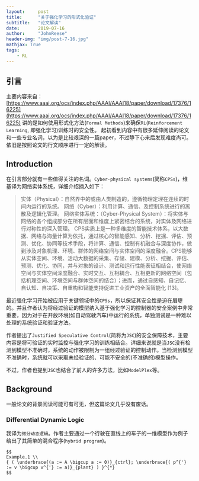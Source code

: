 ```yaml
---
layout:     post
title:      "关于强化学习的形式化验证"
subtitle:   "论文解读"
date:       2019-07-16
author:     "JohnReese"
header-img: "img/post-7-16.jpg"
mathjax: True
tags:
    - RL
---
```


## 引言
主要内容来自：[https://www.aaai.org/ocs/index.php/AAAI/AAAI18/paper/download/17376/16225](https://www.aaai.org/ocs/index.php/AAAI/AAAI18/paper/download/17376/16225) 
讲的是如何使用形式化方法(`Formal Methods`)来确保`RL`(`Reinforcement Learning`, 即强化学习)训练时的安全性。
起初看到内容中有很多延伸阅读的论文和一些专业名词，以为是比较艰深的一篇paper，不过静下心来后发现难度尚可。
依旧是按照论文的行文顺序进行一定的解读。

## Introduction
在引言部分就有一些值得关注的名词。`Cyber-physical systems`(简称`CPSs`)，维基译为网络实体系统，详细介绍摘入如下：
> 实体（Physical）：自然界中的或由人类制造的，遵循物理定理在连续的时间内运行的系统。
> 网络（Cyber）：利用计算、通信、及控制系统进行的离散及逻辑化管理。
> 网络实体系统：（Cyber-Physical System）：将实体与网络的各个组成部分在所有层面和维度上紧密结合的系统，对实体及网络进行对称性的深入管理。
> CPS实质上是一种多维度的智能技术体系，以大数据、网络与海量计算为依托，通过核心的智能感知、分析、挖掘、评估、预测、优化、协同等技术手段，将计算、通信、控制有机融合与深度协作，做到涉及对象机理、环境、群体的网络空间与实体空间的深度融合。CPS能够从实体空间、环境、活动大数据的采集、存储、建模、分析、挖掘、评估、预测、优化、协同，并与对象的设计、测试和运行性能表征相结合，使网络空间与实体空间深度融合、实时交互、互相耦合、互相更新的网络空间（包括机理空间、环境空间与群体空间的结合）；进而，通过自感知、自记忆、自认知、自决策、自重构和智能支持促进工业资产的全面智能化 [13]。

最近强化学习开始被应用于关键领域中的`CPSs`，所以保证其安全性是迫在眉睫的。并且作者认为将经过验证的模型纳入基于强化学习的控制器的安全案例中非常重要，因为对于在开放环境(如自动驾驶汽车)中运行的系统，单独测试是一种难以处理的系统验证和验证方法。

作者提出了`Justified Speculative Control`(简称为`JSC`)的安全保障技术，主要内容是将可验证的实时监控与强化学习的训练相结合。详细来说就是当`JSC`没有检测到模型不准确时，系统的动作被限制为一组经过验证的控制动作。当检测到模型不准确时，系统就可以采取未经验证的、可能不安全的(不准确的)模型操作。

不过，作者也提到`JSC`也结合了前人的许多方法，比如`ModelPlex`等。

## Background
一般论文的背景阅读可能可有可无，但这篇论文几乎没有废话。

### Differential Dynamic Logic
我译为`微分动态逻辑`。作者主要通过一个行驶在直线上的车子的一维模型作为例子给出了其简单的混合程序(`hybrid program`)。

    $$
    Example.1 \\
    { ( \underbrace{(a := A \bigcup a := 0)}_{ctrl}; \underbrace{( p^{'} := v \bigcup v^{'} := a)}_{plant} ) }^{*}
    $$

